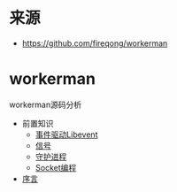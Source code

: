 # 来源
* https://github.com/fireqong/workerman

# workerman
workerman源码分析

- 前置知识
    - [事件驱动Libevent](Event.md)
    - [信号](Signal.md)
    - [守护进程](Daemon.md)
    - [Socket编程](Socket.md)
- [序言](Shit.md)